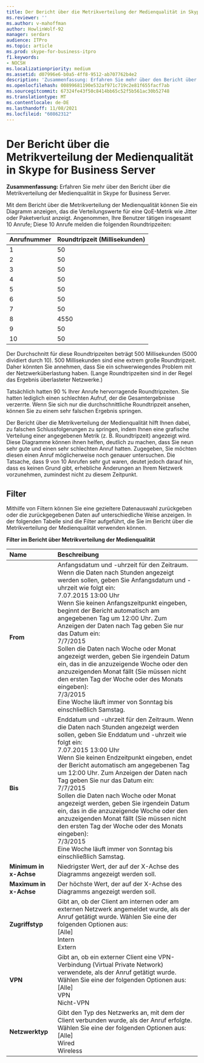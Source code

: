 ```yaml
---
title: Der Bericht über die Metrikverteilung der Medienqualität in Skype for Business Server
ms.reviewer: ''
ms.author: v-mahoffman
author: HowlinWolf-92
manager: serdars
audience: ITPro
ms.topic: article
ms.prod: skype-for-business-itpro
f1.keywords:
- NOCSH
ms.localizationpriority: medium
ms.assetid: d07996e6-b0a5-4ff8-9512-ab707762b4e2
description: 'Zusammenfassung: Erfahren Sie mehr über den Bericht über die Metrikverteilung der Medienqualität in Skype for Business Server.'
ms.openlocfilehash: 00899681190e532af971c719c2e81f655facf7ab
ms.sourcegitcommit: 67324fe43f50c8414bb65c52f5b561ac30b52748
ms.translationtype: MT
ms.contentlocale: de-DE
ms.lasthandoff: 11/08/2021
ms.locfileid: "60862312"
---
```

# <a name="the-media-quality-metrics-distribution-report-in-skype-for-business-server"></a>Der Bericht über die Metrikverteilung der Medienqualität in Skype for Business Server 
 
**Zusammenfassung:** Erfahren Sie mehr über den Bericht über die Metrikverteilung der Medienqualität in Skype for Business Server.
  
Mit dem Bericht über die Metrikverteilung der Medienqualität können Sie ein Diagramm anzeigen, das die Verteilungswerte für eine QoE-Metrik wie Jitter oder Paketverlust anzeigt. Angenommen, Ihre Benutzer tätigen insgesamt 10 Anrufe; Diese 10 Anrufe melden die folgenden Roundtripzeiten:
  
|**Anrufnummer**|**Roundtripzeit (Millisekunden)**|
|:-----|:-----|
|1  <br/> |50  <br/> |
|2  <br/> |50  <br/> |
|3  <br/> |50  <br/> |
|4  <br/> |50  <br/> |
|5  <br/> |50  <br/> |
|6   <br/> |50  <br/> |
|7   <br/> |50  <br/> |
|8   <br/> |4550  <br/> |
|9   <br/> |50  <br/> |
|10  <br/> |50  <br/> |
   
Der Durchschnitt für diese Roundtripzeiten beträgt 500 Millisekunden (5000 dividiert durch 10). 500 Millisekunden sind eine extrem große Roundtripzeit. Daher könnten Sie annehmen, dass Sie ein schwerwiegendes Problem mit der Netzwerküberlastung haben. (Lange Roundtripzeiten sind in der Regel das Ergebnis überlasteter Netzwerke.)
  
Tatsächlich hatten 90 % Ihrer Anrufe hervorragende Roundtripzeiten. Sie hatten lediglich einen schlechten Aufruf, der die Gesamtergebnisse verzerrte. Wenn Sie sich nur die durchschnittliche Roundtripzeit ansehen, können Sie zu einem sehr falschen Ergebnis springen.
  
Der Bericht über die Metrikverteilung der Medienqualität hilft Ihnen dabei, zu falschen Schlussfolgerungen zu springen, indem Ihnen eine grafische Verteilung einer angegebenen Metrik (z. B. Roundtripzeit) angezeigt wird. Diese Diagramme können ihnen helfen, deutlich zu machen, dass Sie neun sehr gute und einen sehr schlechten Anruf hatten. Zugegeben, Sie möchten diesen einen Anruf möglicherweise noch genauer untersuchen. Die Tatsache, dass 9 von 10 Anrufen sehr gut waren, deutet jedoch darauf hin, dass es keinen Grund gibt, erhebliche Änderungen an Ihrem Netzwerk vorzunehmen, zumindest nicht zu diesem Zeitpunkt.
  
## <a name="filters"></a>Filter

Mithilfe von Filtern können Sie eine gezieltere Datenauswahl zurückgeben oder die zurückgegebenen Daten auf unterschiedliche Weise anzeigen. In der folgenden Tabelle sind die Filter aufgeführt, die Sie im Bericht über die Metrikverteilung der Medienqualität verwenden können.
  
**Filter im Bericht über Metrikverteilung der Medienqualität**

|**Name**|**Beschreibung**|
|:-----|:-----|
|**From** <br/> |Anfangsdatum und -uhrzeit für den Zeitraum. Wenn die Daten nach Stunden angezeigt werden sollen, geben Sie Anfangsdatum und -uhrzeit wie folgt ein:  <br/> 7.07.2015 13:00 Uhr  <br/> Wenn Sie keinen Anfangszeitpunkt eingeben, beginnt der Bericht automatisch am angegebenen Tag um 12:00 Uhr. Zum Anzeigen der Daten nach Tag geben Sie nur das Datum ein:  <br/> 7/7/2015  <br/> Sollen die Daten nach Woche oder Monat angezeigt werden, geben Sie irgendein Datum ein, das in die anzuzeigende Woche oder den anzuzeigenden Monat fällt (Sie müssen nicht den ersten Tag der Woche oder des Monats eingeben):  <br/> 7/3/2015  <br/> Eine Woche läuft immer von Sonntag bis einschließlich Samstag.  <br/> |
|**Bis** <br/> |Enddatum und -uhrzeit für den Zeitraum. Wenn die Daten nach Stunden angezeigt werden sollen, geben Sie Enddatum und -uhrzeit wie folgt ein:  <br/> 7.07.2015 13:00 Uhr  <br/> Wenn Sie keinen Endzeitpunkt eingeben, endet der Bericht automatisch am angegebenen Tag um 12:00 Uhr. Zum Anzeigen der Daten nach Tag geben Sie nur das Datum ein:  <br/> 7/7/2015  <br/> Sollen die Daten nach Woche oder Monat angezeigt werden, geben Sie irgendein Datum ein, das in die anzuzeigende Woche oder den anzuzeigenden Monat fällt (Sie müssen nicht den ersten Tag der Woche oder des Monats eingeben):  <br/> 7/3/2015  <br/> Eine Woche läuft immer von Sonntag bis einschließlich Samstag.  <br/> |
|**Minimum in x-Achse** <br/> |Niedrigster Wert, der auf der X-Achse des Diagramms angezeigt werden soll.  <br/> |
|**Maximum in x-Achse** <br/> |Der höchste Wert, der auf der X-Achse des Diagramms angezeigt werden soll.  <br/> |
|**Zugriffstyp** <br/> | Gibt an, ob der Client am internen oder am externen Netzwerk angemeldet wurde, als der Anruf getätigt wurde. Wählen Sie eine der folgenden Optionen aus: <br/>  [Alle] <br/>  Intern <br/>  Extern <br/> |
|**VPN** <br/> | Gibt an, ob ein externer Client eine VPN-Verbindung (Virtual Private Network) verwendete, als der Anruf getätigt wurde. Wählen Sie eine der folgenden Optionen aus: <br/>  [Alle] <br/>  VPN <br/>  Nicht-VPN <br/> |
|**Netzwerktyp** <br/> | Gibt den Typ des Netzwerks an, mit dem der Client verbunden wurde, als der Anruf erfolgte. Wählen Sie eine der folgenden Optionen aus: <br/>  [Alle] <br/>  Wired <br/>  Wireless <br/> |
   

